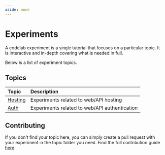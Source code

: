 ```yaml
---
aside: none
---
```


# Experiments

A codelab experiment is a single tutorial that focuses on a particular topic. It is interactive and in-depth covering what is needed in full.

Below is a list of experiment topics.

## Topics

| Topic                                 | Description                                                        |
| :------------------------------------ | :----------------------------------------------------------------- |
| [Hosting](/experiments/hosting/)      | Experiments related to web/API hosting                             |
| [Auth](/experiments/auth/)            | Experiments related to web/API authentication                      |

<!-- | [Form Validation](/experiments/form/) | Experiments related to form validation                             |
| [caching](/experiments/caching/)      | Experiments related to web/API caching                             |
| [JS](/experiments/javascript/)        | Experiments related to javascript                                  |
| [WS](/experiments/websocket/)         | Experiments related to websockets                                  |
| [Mail](/experiments/mail/)            | Experiments related to mailing                                     | -->

## Contributing

If you don't find your topic here, you can simply create a pull request with your experiment in the topic folder you need. Find the full contribution guide [here](/codelabs/contributing)
